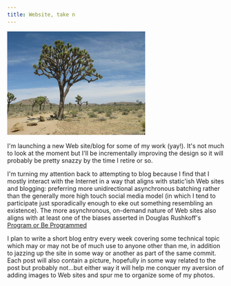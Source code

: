 ```yaml
---
title: Website, take n
---
```


<div class="post-img fr">
    <img src="images/joshua_tree.jpg" title="Joshua Tree National Park;
this site is a desert"/>
</div>

I'm launching a new Web site/blog for some of my work (yay!). It's
not much to look at the moment but I'll be incrementally improving
the design so it will probably be pretty snazzy by the time I
retire or so.

I'm turning my attention back to attempting to blog because I
find that I mostly interact with the Internet in a way that aligns
with static'ish Web sites and blogging: preferring more unidirectional
asynchronous batching rather than the generally more high touch
social media model (in which I tend to participate just sporadically
enough to eke out something resembling an existence).
The more asynchronous, on-demand nature of Web sites also aligns with
at least one of the biases asserted in Douglas Rushkoff's
[Program or Be Programmed](
http://www.rushkoff.com/books/program-or-be-programmed)

I plan to write a short blog entry every week covering some
technical topic which may or may not be of much use to anyone
other than me, in addition to jazzing up the site in some way or
another as part of the same commit. Each post will also contain a
picture, hopefully in some way related to the post but probably
not...but either way it will help me conquer my aversion of adding
images to Web sites and spur me to organize some of my photos.
